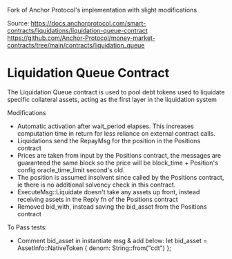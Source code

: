 Fork of Anchor Protocol's implementation with slight modifications

Source: 
https://docs.anchorprotocol.com/smart-contracts/liquidations/liquidation-queue-contract
https://github.com/Anchor-Protocol/money-market-contracts/tree/main/contracts/liquidation_queue

# Liquidation Queue Contract

The Liquidation Queue contract is used to pool debt tokens used to liquidate specific collateral assets, acting as the first layer in the liquidation system

Modifications

- Automatic activation after wait_period elapses. This increases computation time in return for less reliance on external contract calls.
- Liquidations send the RepayMsg for the position in the Positions contract
- Prices are taken from input by the Positions contract, the messages are guaranteed the same block so the price will be block_time + Position's config oracle_time_limit second's old.
- The position is assumed insolvent since called by the Positions contract, ie there is no additional solvency check in this contract.
- ExecuteMsg::Liquidate doesn't take any assets up front, instead receiving assets in the Reply fn of the Positions contract
- Removed bid_with, instead saving the bid_asset from the Positions contract

To Pass tests:
- Comment bid_asset in instantiate msg & add below:
let bid_asset = AssetInfo::NativeToken { denom: String::from("cdt") };
